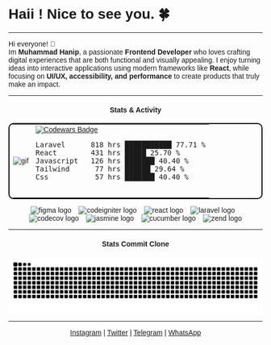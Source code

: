 <!-- Import Manjari Font -->
<link href="https://fonts.googleapis.com/css2?family=Manjari:wght@400;700&display=swap" rel="stylesheet">

<h1 align="left" style="font-family: 'Manjari', sans-serif;">Haii ! Nice to see you. 🍀</h1>

---

<div style="font-family: 'Manjari', sans-serif;>
<p align="left">
Hi everyone! 🍁<br>
  Im <b>Muhammad Hanip</b>, a passionate <b>Frontend Developer</b> who loves crafting digital experiences that are both functional and visually appealing.  
  I enjoy turning ideas into interactive applications using modern frameworks like <b>React</b>, while focusing on <b>UI/UX, accessibility, and performance</b> to create products that truly make an impact.
</p>

***
#### <div align="center">Stats & Activity</div>

<table align="center" style="border:2px solid #000000ff; border-radius:10px; overflow:hidden;">
  <tr>
    <td>
      <img src="https://media.tenor.com/ScIHPh0Xht8AAAAM/oz-oz-yarimasu.gif" alt="gif" />
    </td>
    <td align="left">
      <a href="https://www.codewars.com/users/zaaaa">
        <img src="https://www.codewars.com/users/zaaaa/badges/small" alt="Codewars Badge"/>
      </a>
      <br/>
      <pre>
Laravel      818 hrs ███████████ 77.71 %
React        431 hrs █████ 25.70 %
Javascript   126 hrs ███████ 40.40 %
Tailwind      77 hrs ██████ 29.64 %
Css           57 hrs ███████ 40.40 %
      </pre>
    </td>
  </tr>
</table>

 <div align="center"> 
 <img src="https://cdn.jsdelivr.net/gh/devicons/devicon/icons/figma/figma-original.svg" height="30" alt="figma logo" /> <img width="7" />
 <img src="https://cdn.jsdelivr.net/gh/devicons/devicon/icons/codeigniter/codeigniter-plain.svg" height="30" alt="codeigniter logo" /> <img width="7" /> 
 <img src="https://cdn.jsdelivr.net/gh/devicons/devicon/icons/react/react-original.svg" height="30" alt="react logo" /> 
 <img width="7" /> <img src="https://cdn.jsdelivr.net/gh/devicons/devicon/icons/laravel/laravel-original.svg" height="30" alt="laravel logo" /> <img width="7" /> 
 <img src="https://cdn.jsdelivr.net/gh/devicons/devicon/icons/codecov/codecov-plain.svg" height="30" alt="codecov logo" /> 
 <img width="7" />
<img src="https://cdn.jsdelivr.net/gh/devicons/devicon/icons/jasmine/jasmine-original.svg" height="30" alt="jasmine logo" /> 
<img width="7" /> <img src="https://cdn.jsdelivr.net/gh/devicons/devicon/icons/cucumber/cucumber-plain.svg" height="30" alt="cucumber logo" /> <img width="7" /> 
<img src="https://cdn.jsdelivr.net/gh/devicons/devicon/icons/zend/zend-original.svg" height="30" alt="zend logo" />

  </div>

---

#### <div align="center">Stats Commit Clone</div>
<div align="center">
<img src="https://raw.githubusercontent.com/kimmyxpow/kimmyxpow/output/snake.svg" alt="Snake animation" />

---
</div>
 
 <div align="center">
 <div align="center">
  <a href="https://instagram.com/username" target="_blank">Instagram</a> | 
  <a href="https://twitter.com/username" target="_blank">Twitter</a> | 
  <a href="https://t.me/username" target="_blank">Telegram</a> | 
  <a href="https://wa.me/6281234567890" target="_blank">WhatsApp</a>
</div>

 </div>